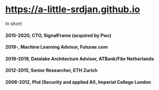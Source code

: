 # https://a-little-srdjan.github.io

In short:

#### 2015-2020, CTO, SignalFrame (acquired by Pwc)
#### 2019-, Machine Learning Advisor, Futurae.com
#### 2019-2019, Datalake Architecture Advisor, ATBank/Fibr Netherlands
#### 2012-2015, Senior Researcher, ETH Zurich
#### 2008-2012, Phd (Security and applied AI), Imperial College London
